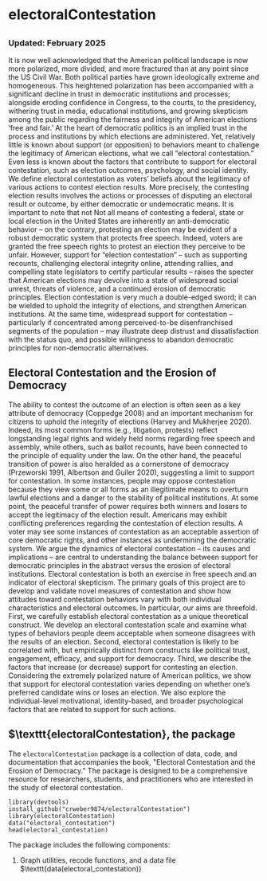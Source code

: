 # electoralContestation

## 

### Updated: February 2025

It is now well acknowledged that the American political landscape is now more polarized, more divided, and more fractured than at any point since the US Civil War. Both political parties have grown ideologically extreme and homogeneous. This heightened polarization has been accompanied with a significant decline in trust in democratic institutions and processes; alongside eroding confidence in Congress, to the courts, to the presidency, withering trust in media, educational institutions, and growing skepticism among the public regarding the fairness and integrity of American elections ‘free and fair.’
At the heart of democratic politics is an implied trust in the process and institutions by which elections are administered. Yet, relatively little is known about support (or opposition) to behaviors meant to challenge the legitimacy of American elections, what we call “electoral contestation.”  Even less is known about the factors that contribute to support for electoral contestation, such as election outcomes, psychology, and social identity. We define electoral contestation as voters’ beliefs about the legitimacy of various actions to contest election results. More precisely, the contesting election results involves the actions or processes of disputing an electoral result or outcome, by either democratic or undemocratic means.
It is important to note that not Not all means of contesting a federal, state or local election in the United States are inherently an anti-democratic behavior – on the contrary, protesting an election may be evident of a robust democratic system that protects free speech. Indeed, voters are granted the free speech rights to protest an election they perceive to be unfair. However, support for “election contestation” – such as supporting recounts, challenging electoral integrity online, attending rallies, and compelling state legislators to certify particular results – raises the specter that American elections may devolve into a state of widespread social unrest, threats of violence, and a continued erosion of democratic principles. Election contestation is very much a double-edged sword; it can be wielded to uphold the integrity of elections, and strengthen American institutions. At the same time, widespread support for contestation – particularly if concentrated among perceived-to-be disenfranchised segments of the population – may illustrate deep distrust and dissatisfaction with the status quo, and possible willingness to abandon democratic principles for non-democratic alternatives.

## Electoral Contestation and the Erosion of Democracy

The ability to contest the outcome of an election is often seen as a key attribute of democracy (Coppedge 2008) and an important mechanism for citizens to uphold the integrity of elections (Harvey and Mukherjee 2020). Indeed, its most common forms (e.g., litigation, protests) reflect longstanding legal rights and widely held norms regarding free speech and assembly, while others, such as ballot recounts, have been connected to the principle of equality under the law. 
On the other hand, the peaceful transition of power is also heralded as a cornerstone of democracy (Przeworski 1991, Albertson and Guiler 2020), suggesting a limit to support for contestation. In some instances, people may oppose contestation because they view some or all forms as an illegitimate means to overturn lawful elections and a danger to the stability of political institutions. At some point, the peaceful transfer of power requires both winners and losers to accept the legitimacy of the election result.
Americans may exhibit conflicting preferences regarding the contestation of election results. A voter may see some instances of contestation as an acceptable assertion of core democratic rights, and other instances as undermining the democratic system. We argue the dynamics of electoral contestation – its causes and implications – are central to understanding the  balance between support for democratic principles in the abstract versus the erosion of electoral institutions. Electoral contestation is both an exercise in free speech and an indicator of electoral skepticism. 
The primary goals of this project are to develop and validate novel measures of contestation and show how attitudes toward contestation behaviors vary with both individual characteristics and electoral outcomes. In particular, our aims are threefold. First, we carefully establish electoral contestation as a unique theoretical construct. We develop an electoral contestation scale and examine what types of behaviors people deem acceptable when someone disagrees with the results of an election. Second, electoral contestation is likely to be correlated with, but empirically distinct from constructs like political trust, engagement, efficacy, and support for democracy. Third, we describe the factors that increase (or decrease) support for contesting an election.  Considering the extremely polarized nature of American politics, we show that support for electoral contestation varies depending on whether one’s preferred candidate wins or loses an election. We also explore the individual-level motivational, identity-based, and broader psychological factors that are related to support for such actions.

## $\texttt{electoralContestation}, the package 

The $\texttt{electoralContestation}$ package is a collection of data, code, and documentation that accompanies the book, "Electoral Contestation and the Erosion of Democracy." 
The package is designed to be a comprehensive resource for researchers, students, and practitioners who are interested in the study of 
electoral contestation. 

```{r}
library(devtools)
install_github("crweber9874/electoralContestation")
library(electoralContestation)
data("electoral_contestation")
head(electoral_contestation)
```

The package includes the following components:
1. Graph utilities, recode functions, and a data file $\texttt{data(electoral_contestation)}



